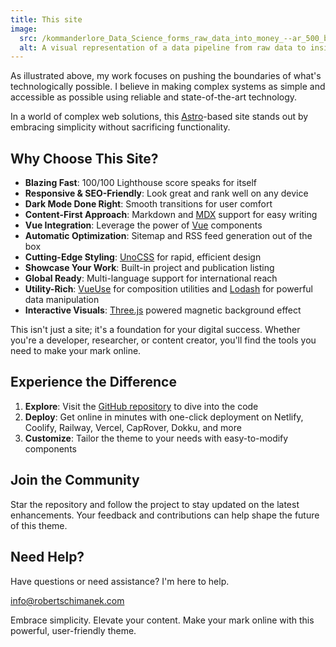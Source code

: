 ```yaml
---
title: This site
image:
  src: /kommanderlore_Data_Science_forms_raw_data_into_money_--ar_500_bda93deb-aa70-44be-8588-70ccf2741a46_1.webp
  alt: A visual representation of a data pipeline from raw data to insights.
---
```


As illustrated above, my work focuses on pushing the boundaries of what's
technologically possible. I believe in making complex systems as simple
and accessible as possible using reliable and state-of-the-art technology.

In a world of complex web solutions, this [Astro](https://github.com/withastro)-based site stands out by embracing simplicity without sacrificing functionality.

## Why Choose This Site?

- **Blazing Fast**: 100/100 Lighthouse score speaks for itself
- **Responsive & SEO-Friendly**: Look great and rank well on any device
- **Dark Mode Done Right**: Smooth transitions for user comfort
- **Content-First Approach**: Markdown and [MDX](https://mdxjs.com) support for easy writing
- **Vue Integration**: Leverage the power of [Vue](https://github.com/vuejs/) components
- **Automatic Optimization**: Sitemap and RSS feed generation out of the box
- **Cutting-Edge Styling**: [UnoCSS](https://unocss.dev) for rapid, efficient design
- **Showcase Your Work**: Built-in project and publication listing
- **Global Ready**: Multi-language support for international reach
- **Utility-Rich**: [VueUse](https://vueuse.org/) for composition utilities and [Lodash](https://lodash.com/) for powerful data manipulation
- **Interactive Visuals**: [Three.js](https://threejs.org/) powered magnetic background effect

This isn't just a site; it's a foundation for your digital success. Whether you're a developer, researcher, or content creator, you'll find the tools you need to make your mark online.

## Experience the Difference

1. **Explore**: Visit the [GitHub repository](https://github.com/robert-schimanek/robertschimanek.com) to dive into the code
2. **Deploy**: Get online in minutes with one-click deployment on Netlify, Coolify, Railway, Vercel, CapRover, Dokku, and more
3. **Customize**: Tailor the theme to your needs with easy-to-modify components

## Join the Community

Star the repository and follow the project to stay updated on the latest enhancements. Your feedback and contributions can help shape the future of this theme.

## Need Help?

Have questions or need assistance? I'm here to help.

[info@robertschimanek.com](mailto:info@robertschimanek.com)

Embrace simplicity. Elevate your content. Make your mark online with this powerful, user-friendly theme.
